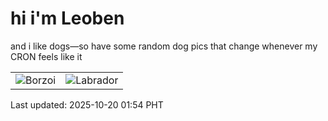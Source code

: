 # hi i'm Leoben

and i like dogs—so have some random dog pics that change whenever my CRON feels like it

|  |  |
|--------|----------|
| ![Borzoi](https://random-dog-vercel.vercel.app/api/random-borzoi?v=1760896468) | ![Labrador](https://random-dog-vercel.vercel.app/api/random-labrador?v=1760896468) |

Last updated: 2025-10-20 01:54 PHT
